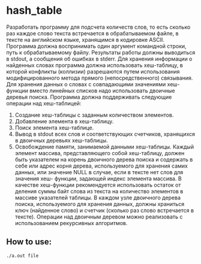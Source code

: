 # hash_table

Разработать программу для подсчета количеств слов, то есть сколько раз каждое слово текста встречается в обрабатываемом файле, в тексте на английском языке, хранящимся в кодировке ASCII.
Программа должна воспринимать один аргумент командной строки, путь к обрабатываемому файлу. Результаты работы должны выводиться в stdout, а сообщения об ошибках в stderr.
Для хранения информации о найденных словах программа должна использовать хеш-таблицу, в которой конфликты (коллизии) разрешаются путем использования модифицированного метода прямого (непосредственного) связывания. Для хранения данных о словах с совпадающими значениями хеш-функции вместо линейных списков надо использовать двоичные деревья поиска.
Программа должна поддерживать следующие операции над хеш-таблицей:
1. Создание хеш-таблицы с заданным количеством элементов.
2. Добавление элемента в хеш-таблицу.
3. Поиск элемента хеш-таблице.
4. Вывод в stdout всех слов и соответствующих счетчиков, хранящихся в двоичных деревьях
хеш-таблицы.
5. Освобождение памяти, занимаемой данными хеш-таблицы.
Каждый элемент массива, представляющего собой хеш-таблицу, должен быть указателем на корень двоичного дерева поиска и содержать в себе или адрес корня дерева, используемого для хранения самих данных, или значение NULL в случае, если в тексте нет слов для значения хеш- функции, задающей индекс элемента массива.
В качестве хеш-функции рекомендуется использовать остаток от деления суммы байт слова из текста на количество элементов в массиве указателей таблицы. В каждом узле двоичного дерева поиска, используемого для хранения данных, должны храниться ключ (найденное слово) и счетчик (сколько раз слово встречается в тексте).
Операции над двоичным деревом можно реализовать с использованием рекурсивных алгоритмов.

## How to use:
```bash
./a.out file
```
